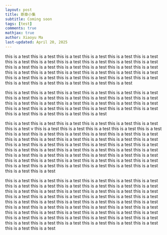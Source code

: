 ```yaml
---
layout: post
title: 断章小集
subtitle: Coming soon
tags: [test]
comments: true
mathjax: true
author: Xiaoyu Ma
last-updated: April 20, 2025
---
```


this is a test this is a test this is a test this is a test this is a test this is a test this is a test
this is a test this is a test this is a test this is a test this is a test this is a test this is a test
this is a test this is a test this is a test this is a test this is a test this is a test this is a test
this is a test this is a test this is a test this is a test this is a test this is a test this is a test
this is a test this is a test this is a test this is a test this is a test this is a test this is a test
<!--more-->

this is a test this is a test this is a test this is a test this is a test this is a test this is a test
this is a test this is a test this is a test this is a test this is a test this is a test this is a test
this is a test this is a test this is a test this is a test this is a test this is a test this is a test
this is a test this is a test this is a test this is a test this is a test this is a test this is a test

this is a test this is a test this is a test this is a test this is a test this is a test this is a test
v
this is a test this is a test this is a test this is a test this is a test this is a test this is a test
this is a test this is a test this is a test this is a test this is a test this is a test this is a test
this is a test this is a test this is a test this is a test this is a test this is a test this is a test
this is a test this is a test this is a test this is a test this is a test this is a test this is a test
this is a test this is a test this is a test this is a test this is a test this is a test this is a test
this is a test this is a test this is a test this is a test this is a test this is a test this is a test
this is a test this is a test this is a test this is a test this is a test this is a test this is a test

this is a test this is a test this is a test this is a test this is a test this is a test this is a test
this is a test this is a test this is a test this is a test this is a test this is a test this is a test
this is a test this is a test this is a test this is a test this is a test this is a test this is a test
this is a test this is a test this is a test this is a test this is a test this is a test this is a test
this is a test this is a test this is a test this is a test this is a test this is a test this is a test
this is a test this is a test this is a test this is a test this is a test this is a test this is a test
this is a test this is a test this is a test this is a test this is a test this is a test this is a test
this is a test this is a test this is a test this is a test this is a test this is a test this is a test